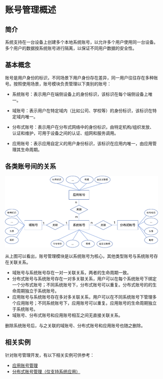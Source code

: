 # 账号管理概述

## 简介

系统支持在一台设备上创建多个本地系统账号，以允许多个用户使用同一台设备。多个用户的数据按系统账号进行隔离，以保证不同用户数据的安全性。

## 基本概念

账号是用户身份的标识，不同场景下用户身份存在差异，同一用户往往存在多种账号。按照使用场景，账号模块负责管理以下类别的账号：

- 系统账号：表示用户在端侧设备上的身份标识，该标识在每个端侧设备上唯一。

- 域账号：表示用户在特定域内（比如公司、学校等）的身份标识，该标识在特定域内唯一。

- 分布式账号：表示用户在分布式网络中的身份标识，由特定机构/组织发放、认证和维护，可用于设备之间的认证、组网和服务调用。

- 应用账号：表示应用自定义的用户身份标识，该标识在应用内唯一，由应用管理其生命周期。

## 各类账号间的关系

![account_er](figures/account_er.png)

从上图可以看出，账号管理模块是以系统账号为核心，其他类型账号与系统账号存在关联关系。

- 域账号与系统账号存在一对一关联关系，两者的生命周期一致。
- 分布式账号与系统账号存在一对多关联关系，用户可以在每个系统账号下绑定一个分布式账号；不同系统账号下，分布式账号可以重复。分布式账号的的生命周期独立于系统账号。
- 应用账号与系统账号存在多对多关联关系，用户可以在不同系统账号下管理多个应用账号；不同系统账号下，应用账号可以重复。应用账号的生命周期独立于系统账号。
- 域账号、分布式账号和应用账号相互之间无直接关联关系。

删除系统账号后，与之关联的域账号、分布式账号和应用账号也随之删除。

## 相关实例

针对账号管理开发，有以下相关实例可供参考：

- [应用账号管理](https://gitee.com/openharmony/applications_app_samples/tree/master/code/BasicFeature/Security/AppAccountManager)
- [分布式账号管理（仅支持系统应用）](https://gitee.com/openharmony/applications_app_samples/tree/master/code/SystemFeature/DistributedAppDev/DistributedAccount)
